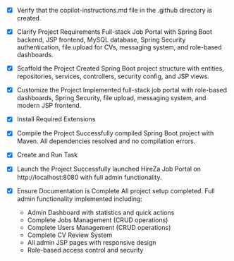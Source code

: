 <!-- Use this file to provide workspace-specific custom instructions to Copilot. For more details, visit https://code.visualstudio.com/docs/copilot/copilot-customization#_use-a-githubcopilotinstructionsmd-file -->
- [x] Verify that the copilot-instructions.md file in the .github directory is created.

- [x] Clarify Project Requirements
	Full-stack Job Portal with Spring Boot backend, JSP frontend, MySQL database, Spring Security authentication, file upload for CVs, messaging system, and role-based dashboards.

- [x] Scaffold the Project
	Created Spring Boot project structure with entities, repositories, services, controllers, security config, and JSP views.

- [x] Customize the Project
	Implemented full-stack job portal with role-based dashboards, Spring Security, file upload, messaging system, and modern JSP frontend.

- [x] Install Required Extensions
	<!-- ONLY install extensions provided mentioned in the get_project_setup_info. Skip this step otherwise and mark as completed. -->

- [x] Compile the Project
	Successfully compiled Spring Boot project with Maven. All dependencies resolved and no compilation errors.

- [x] Create and Run Task
	<!--
	Verify that all previous steps have been completed.
	Check https://code.visualstudio.com/docs/debugtest/tasks to determine if the project needs a task. If so, use the create_and_run_task to create and launch a task based on package.json, README.md, and project structure.
	Skip this step otherwise.
	 -->

- [x] Launch the Project
	Successfully launched HireZa Job Portal on http://localhost:8080 with full admin functionality.

- [x] Ensure Documentation is Complete
	All project setup completed. Full admin functionality implemented including:
	- Admin Dashboard with statistics and quick actions
	- Complete Jobs Management (CRUD operations)
	- Complete Users Management (CRUD operations)  
	- Complete CV Review System
	- All admin JSP pages with responsive design
	- Role-based access control and security